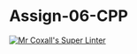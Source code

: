 # Assign-06-CPP
[![Mr Coxall's Super Linter](https://github.com/ICS3U-Programming-TamerZ/Assign-03-CPP/workflows/Mr%20Coxall's%20Super%20Linter/badge.svg)](https://github.com/ICS3U-Programming-TamerZ/Assign-03-CPP/actions/)
